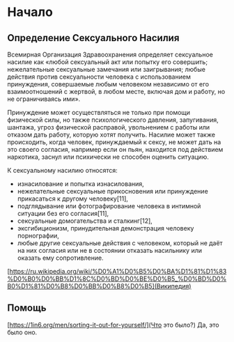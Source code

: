 # Начало

## Определение Сексуального Насилия

Всемирная Организация Здравоохранения определяет сексуальное насилие как «любой сексуальный акт или попытку его совершить; нежелательные сексуальные замечания или заигрывания; любые действия против сексуальности человека с использованием принуждения, совершаемые любым человеком независимо от его взаимоотношений с жертвой, в любом месте, включая дом и работу, но не ограничиваясь ими».

Принуждение может осуществляться не только при помощи физической силы, но также психологического давления, запугивания, шантажа, угроз физической расправой, увольнением с работы или отказом дать работу, которую хотят получить. Насилие может также происходить, когда человек, принуждаемый к сексу, не может дать на это своего согласия, например если он пьян, находится под действием наркотика, заснул или психически не способен оценить ситуацию.

К сексуальному насилию относятся:

 *  изнасилование и попытка изнасилования,
 *  нежелательные сексуальные прикосновения или принуждение прикасаться к другому человеку[11],
 *  подглядывание или фотографирование человека в интимной ситуации без его согласия[11],
 *  сексуальные домогательства и сталкинг[12],
 * эксгибиционизм, принудительная демонстрация человеку порнографии,
 *  любые другие сексуальные действия с человеком, который не даёт на них согласия или не в состоянии отказать насильнику или оказать ему сопротивление.

[https://ru.wikipedia.org/wiki/%D0%A1%D0%B5%D0%BA%D1%81%D1%83%D0%B0%D0%BB%D1%8C%D0%BD%D0%BE%D0%B5_%D0%BD%D0%B0%D1%81%D0%B8%D0%BB%D0%B8%D0%B5](Википедия)

## Помощь
[https://1in6.org/men/sorting-it-out-for-yourself/](Что это было?) Да, это было оно.


